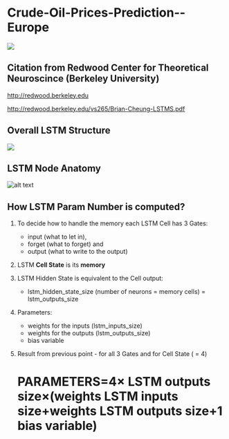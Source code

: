 # Crude-Oil-Prices-Prediction--Europe

![](https://user-images.githubusercontent.com/52448964/85650354-06f7c300-b6c3-11ea-947b-51bd32c88f8f.png)

Citation from Redwood Center for Theoretical Neuroscince (Berkeley University)
---------------------
http://redwood.berkeley.edu

http://redwood.berkeley.edu/vs265/Brian-Cheung-LSTMS.pdf

Overall LSTM Structure
----------------
![](https://www.researchgate.net/profile/Oezal_Yildirim/publication/324056729/figure/fig3/AS:619912796073986@1524810136091/Basic-structure-of-the-BLSTM-network-The-LSTM-nets-at-the-bottom-indicate-the-forward.png)



LSTM Node Anatomy
----------------
![alt text](https://devopedia.org/images/article/217/1055.1569518278.jpg)

How LSTM Param Number is computed?
--------------------------------

1. To decide how to handle the memory each LSTM Cell has <bold>3 Gates</bold>: 
    - input (what to let in), 
    - forget (what to forget) and 
    - output (what to write to the output)
2. LSTM **Cell State** is its **memory**
3. LSTM Hidden State is equivalent to the Cell output:
    - lstm_hidden_state_size (number of neurons = memory cells) = lstm_outputs_size
4. Parameters:
    - weights for the inputs (lstm_inputs_size)
    - weights for the outputs (lstm_outputs_size)
    - bias variable
5.  Result from previous point - for all 3 Gates and for Cell State ( = 4)  
   
    # PARAMETERS=4× LSTM outputs size×(weights LSTM inputs size+weights LSTM outputs size+1 bias variable)

